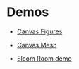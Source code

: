 # Demos

 - [Canvas Figures](https://pxjam.github.io/demos/out/canvas-figures/)

 - [Canvas Mesh](https://pxjam.github.io/demos/out/canvas-mesh/)
 
 - [Elcom Room demo ](https://pxjam.github.io/demos/out/elcom/room.html)

